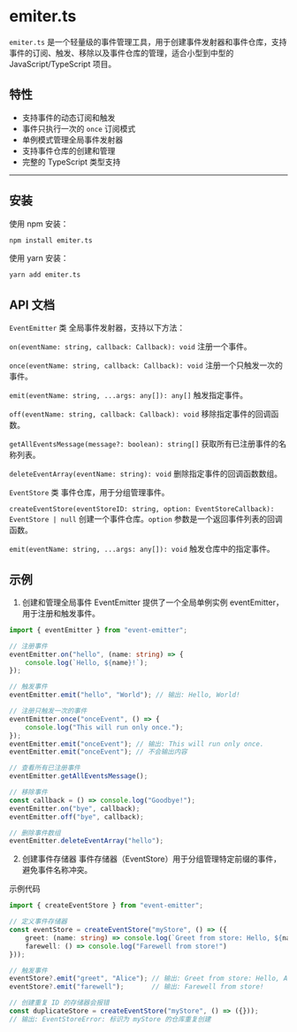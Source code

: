 # emiter.ts

`emiter.ts` 是一个轻量级的事件管理工具，用于创建事件发射器和事件仓库，支持事件的订阅、触发、移除以及事件仓库的管理，适合小型到中型的 JavaScript/TypeScript 项目。

## 特性

- 支持事件的动态订阅和触发
- 事件只执行一次的 `once` 订阅模式
- 单例模式管理全局事件发射器
- 支持事件仓库的创建和管理
- 完整的 TypeScript 类型支持

---
## 安装

使用 npm 安装：
```bash
npm install emiter.ts
```
使用 yarn 安装：
```bash
yarn add emiter.ts
```


## API 文档
`EventEmitter` 类
全局事件发射器，支持以下方法：

`on(eventName: string, callback: Callback): void`
注册一个事件。

`once(eventName: string, callback: Callback): void`
注册一个只触发一次的事件。

`emit(eventName: string, ...args: any[]): any[]`
触发指定事件。

`off(eventName: string, callback: Callback): void`
移除指定事件的回调函数。

`getAllEventsMessage(message?: boolean): string[]`
获取所有已注册事件的名称列表。

`deleteEventArray(eventName: string): void`
删除指定事件的回调函数数组。

`EventStore` 类
事件仓库，用于分组管理事件。

`createEventStore(eventStoreID: string, option: EventStoreCallback): EventStore | null`
创建一个事件仓库。`option` 参数是一个返回事件列表的回调函数。

`emit(eventName: string, ...args: any[]): void`
触发仓库中的指定事件。

## 示例
1. 创建和管理全局事件
EventEmitter 提供了一个全局单例实例 eventEmitter，用于注册和触发事件。
```typescript
import { eventEmitter } from "event-emitter";

// 注册事件
eventEmitter.on("hello", (name: string) => {
    console.log(`Hello, ${name}!`);
});

// 触发事件
eventEmitter.emit("hello", "World"); // 输出: Hello, World!

// 注册只触发一次的事件
eventEmitter.once("onceEvent", () => {
    console.log("This will run only once.");
});
eventEmitter.emit("onceEvent"); // 输出: This will run only once.
eventEmitter.emit("onceEvent"); // 不会输出内容

// 查看所有已注册事件
eventEmitter.getAllEventsMessage();

// 移除事件
const callback = () => console.log("Goodbye!");
eventEmitter.on("bye", callback);
eventEmitter.off("bye", callback);

// 删除事件数组
eventEmitter.deleteEventArray("hello");

```

2. 创建事件存储器
事件存储器（EventStore）用于分组管理特定前缀的事件，避免事件名称冲突。

示例代码

```typescript
import { createEventStore } from "event-emitter";

// 定义事件存储器
const eventStore = createEventStore("myStore", () => ({
    greet: (name: string) => console.log(`Greet from store: Hello, ${name}!`),
    farewell: () => console.log("Farewell from store!")
}));

// 触发事件
eventStore?.emit("greet", "Alice"); // 输出: Greet from store: Hello, Alice!
eventStore?.emit("farewell");       // 输出: Farewell from store!

// 创建重复 ID 的存储器会报错
const duplicateStore = createEventStore("myStore", () => ({}));
// 输出: EventStoreError: 标识为 myStore 的仓库重复创建
```

